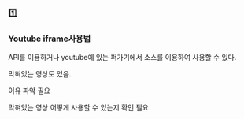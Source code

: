 ### :one:

### Youtube iframe사용법

API를 이용하거나 youtube에 있는 퍼가기에서 소스를 이용하여 사용할 수 있다.

막혀있는 영상도 있음.

이유 파악 필요

막혀있는 영상 어떻게 사용할 수 있는지 확인 필요